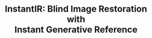 <div align="center">
<h1>InstantIR: Blind Image Restoration with</br>Instant Generative Reference</h1>
